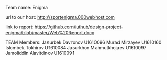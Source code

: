 Team name: Enigma

url to our host:  http://sportenigma.000webhost.com

link to report: https://github.com/iuthub/design-project-enigma/blob/master/Web%20Report.docx

TEAM Members:
Jasurbek Davronov U1610096
Murad Mirzayev U1610160
Islombek Tokhirov U1610084
Jasurkhon Mahmutkhojaev U1610097
Jamoliddin Alavitdinov U1610091

